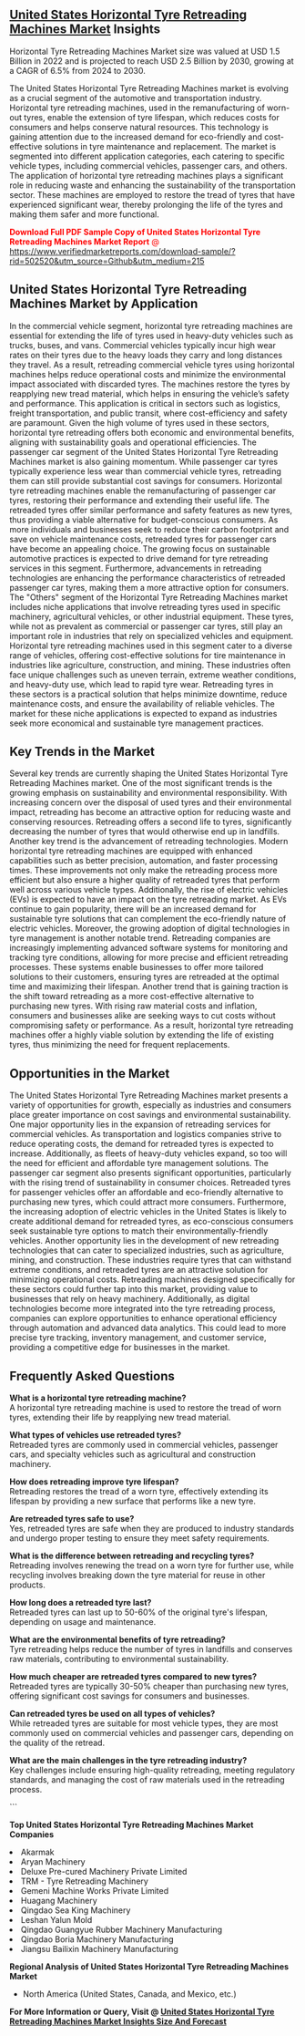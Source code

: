 <h2><a href="https://www.verifiedmarketreports.com/download-sample/?rid=502520&amp;utm_source=Github&amp;utm_medium=215" target="_blank">United States Horizontal Tyre Retreading Machines Market</a> Insights</h2><p>Horizontal Tyre Retreading Machines Market size was valued at USD 1.5 Billion in 2022 and is projected to reach USD 2.5 Billion by 2030, growing at a CAGR of 6.5% from 2024 to 2030.</p><p> <p>The United States Horizontal Tyre Retreading Machines market is evolving as a crucial segment of the automotive and transportation industry. Horizontal tyre retreading machines, used in the remanufacturing of worn-out tyres, enable the extension of tyre lifespan, which reduces costs for consumers and helps conserve natural resources. This technology is gaining attention due to the increased demand for eco-friendly and cost-effective solutions in tyre maintenance and replacement. The market is segmented into different application categories, each catering to specific vehicle types, including commercial vehicles, passenger cars, and others. The application of horizontal tyre retreading machines plays a significant role in reducing waste and enhancing the sustainability of the transportation sector. These machines are employed to restore the tread of tyres that have experienced significant wear, thereby prolonging the life of the tyres and making them safer and more functional. <p><span class=""><span style="color: #ff0000;"><strong>Download Full PDF Sample Copy of United States Horizontal Tyre Retreading Machines Market Report</strong> @ </span><a href="https://www.verifiedmarketreports.com/download-sample/?rid=502520&amp;utm_source=Github&amp;utm_medium=215" target="_blank">https://www.verifiedmarketreports.com/download-sample/?rid=502520&amp;utm_source=Github&amp;utm_medium=215</a></span></p></p> <h2>United States Horizontal Tyre Retreading Machines Market by Application</h2> <p>In the commercial vehicle segment, horizontal tyre retreading machines are essential for extending the life of tyres used in heavy-duty vehicles such as trucks, buses, and vans. Commercial vehicles typically incur high wear rates on their tyres due to the heavy loads they carry and long distances they travel. As a result, retreading commercial vehicle tyres using horizontal machines helps reduce operational costs and minimize the environmental impact associated with discarded tyres. The machines restore the tyres by reapplying new tread material, which helps in ensuring the vehicle’s safety and performance. This application is critical in sectors such as logistics, freight transportation, and public transit, where cost-efficiency and safety are paramount. Given the high volume of tyres used in these sectors, horizontal tyre retreading offers both economic and environmental benefits, aligning with sustainability goals and operational efficiencies. The passenger car segment of the United States Horizontal Tyre Retreading Machines market is also gaining momentum. While passenger car tyres typically experience less wear than commercial vehicle tyres, retreading them can still provide substantial cost savings for consumers. Horizontal tyre retreading machines enable the remanufacturing of passenger car tyres, restoring their performance and extending their useful life. The retreaded tyres offer similar performance and safety features as new tyres, thus providing a viable alternative for budget-conscious consumers. As more individuals and businesses seek to reduce their carbon footprint and save on vehicle maintenance costs, retreaded tyres for passenger cars have become an appealing choice. The growing focus on sustainable automotive practices is expected to drive demand for tyre retreading services in this segment. Furthermore, advancements in retreading technologies are enhancing the performance characteristics of retreaded passenger car tyres, making them a more attractive option for consumers. The "Others" segment of the Horizontal Tyre Retreading Machines market includes niche applications that involve retreading tyres used in specific machinery, agricultural vehicles, or other industrial equipment. These tyres, while not as prevalent as commercial or passenger car tyres, still play an important role in industries that rely on specialized vehicles and equipment. Horizontal tyre retreading machines used in this segment cater to a diverse range of vehicles, offering cost-effective solutions for tire maintenance in industries like agriculture, construction, and mining. These industries often face unique challenges such as uneven terrain, extreme weather conditions, and heavy-duty use, which lead to rapid tyre wear. Retreading tyres in these sectors is a practical solution that helps minimize downtime, reduce maintenance costs, and ensure the availability of reliable vehicles. The market for these niche applications is expected to expand as industries seek more economical and sustainable tyre management practices. <h2>Key Trends in the Market</h2> <p>Several key trends are currently shaping the United States Horizontal Tyre Retreading Machines market. One of the most significant trends is the growing emphasis on sustainability and environmental responsibility. With increasing concern over the disposal of used tyres and their environmental impact, retreading has become an attractive option for reducing waste and conserving resources. Retreading offers a second life to tyres, significantly decreasing the number of tyres that would otherwise end up in landfills. Another key trend is the advancement of retreading technologies. Modern horizontal tyre retreading machines are equipped with enhanced capabilities such as better precision, automation, and faster processing times. These improvements not only make the retreading process more efficient but also ensure a higher quality of retreaded tyres that perform well across various vehicle types. Additionally, the rise of electric vehicles (EVs) is expected to have an impact on the tyre retreading market. As EVs continue to gain popularity, there will be an increased demand for sustainable tyre solutions that can complement the eco-friendly nature of electric vehicles. Moreover, the growing adoption of digital technologies in tyre management is another notable trend. Retreading companies are increasingly implementing advanced software systems for monitoring and tracking tyre conditions, allowing for more precise and efficient retreading processes. These systems enable businesses to offer more tailored solutions to their customers, ensuring tyres are retreaded at the optimal time and maximizing their lifespan. Another trend that is gaining traction is the shift toward retreading as a more cost-effective alternative to purchasing new tyres. With rising raw material costs and inflation, consumers and businesses alike are seeking ways to cut costs without compromising safety or performance. As a result, horizontal tyre retreading machines offer a highly viable solution by extending the life of existing tyres, thus minimizing the need for frequent replacements. <h2>Opportunities in the Market</h2> <p>The United States Horizontal Tyre Retreading Machines market presents a variety of opportunities for growth, especially as industries and consumers place greater importance on cost savings and environmental sustainability. One major opportunity lies in the expansion of retreading services for commercial vehicles. As transportation and logistics companies strive to reduce operating costs, the demand for retreaded tyres is expected to increase. Additionally, as fleets of heavy-duty vehicles expand, so too will the need for efficient and affordable tyre management solutions. The passenger car segment also presents significant opportunities, particularly with the rising trend of sustainability in consumer choices. Retreaded tyres for passenger vehicles offer an affordable and eco-friendly alternative to purchasing new tyres, which could attract more consumers. Furthermore, the increasing adoption of electric vehicles in the United States is likely to create additional demand for retreaded tyres, as eco-conscious consumers seek sustainable tyre options to match their environmentally-friendly vehicles. Another opportunity lies in the development of new retreading technologies that can cater to specialized industries, such as agriculture, mining, and construction. These industries require tyres that can withstand extreme conditions, and retreaded tyres are an attractive solution for minimizing operational costs. Retreading machines designed specifically for these sectors could further tap into this market, providing value to businesses that rely on heavy machinery. Additionally, as digital technologies become more integrated into the tyre retreading process, companies can explore opportunities to enhance operational efficiency through automation and advanced data analytics. This could lead to more precise tyre tracking, inventory management, and customer service, providing a competitive edge for businesses in the market. <h2>Frequently Asked Questions</h2> <p><strong>What is a horizontal tyre retreading machine?</strong><br>A horizontal tyre retreading machine is used to restore the tread of worn tyres, extending their life by reapplying new tread material.</p> <p><strong>What types of vehicles use retreaded tyres?</strong><br>Retreaded tyres are commonly used in commercial vehicles, passenger cars, and specialty vehicles such as agricultural and construction machinery.</p> <p><strong>How does retreading improve tyre lifespan?</strong><br>Retreading restores the tread of a worn tyre, effectively extending its lifespan by providing a new surface that performs like a new tyre.</p> <p><strong>Are retreaded tyres safe to use?</strong><br>Yes, retreaded tyres are safe when they are produced to industry standards and undergo proper testing to ensure they meet safety requirements.</p> <p><strong>What is the difference between retreading and recycling tyres?</strong><br>Retreading involves renewing the tread on a worn tyre for further use, while recycling involves breaking down the tyre material for reuse in other products.</p> <p><strong>How long does a retreaded tyre last?</strong><br>Retreaded tyres can last up to 50-60% of the original tyre's lifespan, depending on usage and maintenance.</p> <p><strong>What are the environmental benefits of tyre retreading?</strong><br>Tyre retreading helps reduce the number of tyres in landfills and conserves raw materials, contributing to environmental sustainability.</p> <p><strong>How much cheaper are retreaded tyres compared to new tyres?</strong><br>Retreaded tyres are typically 30-50% cheaper than purchasing new tyres, offering significant cost savings for consumers and businesses.</p> <p><strong>Can retreaded tyres be used on all types of vehicles?</strong><br>While retreaded tyres are suitable for most vehicle types, they are most commonly used on commercial vehicles and passenger cars, depending on the quality of the retread.</p> <p><strong>What are the main challenges in the tyre retreading industry?</strong><br>Key challenges include ensuring high-quality retreading, meeting regulatory standards, and managing the cost of raw materials used in the retreading process.</p> ```</p><p><strong>Top United States Horizontal Tyre Retreading Machines Market Companies</strong></p><div data-test-id=""><p><li>Akarmak</li><li> Aryan Machinery</li><li> Deluxe Pre-cured Machinery Private Limited</li><li> TRM - Tyre Retreading Machinery</li><li> Gemeni Machine Works Private Limited</li><li> Huagang Machinery</li><li> Qingdao Sea King Machinery</li><li> Leshan Yalun Mold</li><li> Qingdao Guangyue Rubber Machinery Manufacturing</li><li> Qingdao Boria Machinery Manufacturing</li><li> Jiangsu Bailixin Machinery Manufacturing</li></p><div><strong>Regional Analysis of&nbsp;United States Horizontal Tyre Retreading Machines Market</strong></div><ul><li dir="ltr"><p dir="ltr">North America&nbsp;(United States, Canada, and Mexico, etc.)</p></li></ul><p><strong>For More Information or Query, Visit @&nbsp;</strong><strong><a href="https://www.verifiedmarketreports.com/product/horizontal-tyre-retreading-machines-market/?utm_source=Github&amp;utm_medium=215" target="_blank">United States Horizontal Tyre Retreading Machines Market Insights Size And Forecast</a></strong></p></div>
